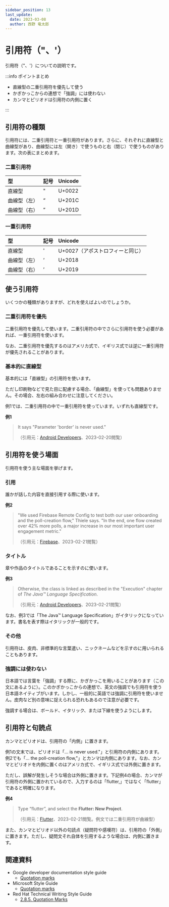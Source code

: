 ```yaml
---
sidebar_position: 13
last_update:
  date: 2023-03-08
  author: 西野 竜太郎
---
```


# 引用符（"、'）

引用符（"、'）についての説明です。

:::info ポイントまとめ

- 直線型の二重引用符を優先して使う
- かぎかっこからの連想で「強調」には使わない
- カンマとピリオドは引用符の内側に置く

:::

## 引用符の種類

引用符には、二重引用符と一重引用符があります。さらに、それぞれに直線型と曲線型があり、曲線型には左（開き）で使うものと右（閉じ）で使うものがあります。次の表にまとめます。

### 二重引用符

|型|記号|Unicode|
|:-|:-|:-|
|直線型|"|U+0022|
|曲線型（左）|“|U+201C|
|曲線型（右）|”|U+201D|

### 一重引用符

|型|記号|Unicode|
|:-|:-|:-|
|直線型|'|U+0027（アポストロフィーと同じ）|
|曲線型（左）|‘|U+2018|
|曲線型（右）|’|U+2019|

## 使う引用符

いくつかの種類がありますが、どれを使えばよいのでしょうか。

### 二重引用符を優先

二重引用符を優先して使います。二重引用符の中でさらに引用符を使う必要があれば、一重引用符を使います。

なお、二重引用符を優先するのはアメリカ式で、イギリス式では逆に一重引用符が優先されることがあります。

### 基本的に直線型

基本的には「直線型」の引用符を使います。

ただし印刷物などで見た目に配慮する場合、「曲線型」を使っても問題ありません。その場合、左右の組み合わせに注意してください。

例1では、二重引用符の中で一重引用符を使っています。いずれも直線型です。

**例1**

> It says "Parameter 'border' is never used."
>
> （引用元：[Android Developers](https://developer.android.com/codelabs/basic-android-kotlin-training-kotlin-birthday-message#3)、2023-02-20閲覧）

## 引用符を使う場面

引用符を使う主な場面を挙げます。

### 引用

誰かが話した内容を直接引用する際に使います。

**例2**

> "We used Firebase Remote Config to test both our user onboarding and the poll-creation flow," Thiele says. "In the end, one flow created over 42% more polls, a major increase in our most important user engagement metric."
>
> （引用元：[Firebase](https://firebase.google.com/case-studies/doodle)、2023-02-21閲覧）

### タイトル

章や作品のタイトルであることを示すのに使います。

**例3**

> Otherwise, the class is linked as described in the "Execution" chapter of _The Java™ Language Specification_.
>
> （引用元：[Android Developers](https://developer.android.com/reference/java/lang/ClassLoader)、2023-02-21閲覧）

なお、例3では「The Java™ Language Specification」がイタリックになっています。書名を表す際はイタリックが一般的です。

### その他

引用符は、皮肉、非標準的な言葉遣い、ニックネームなどを示すのに用いられることもあります。

### 強調には使わない

日本語では言葉を「強調」する際に、かぎかっこを用いることがあります（この文にあるように）。このかぎかっこからの連想で、英文の強調でも引用符を使う日本語ネイティブがいます。しかし、一般的に英語では強調に引用符を使いません。皮肉など別の意味に捉えられる恐れもあるので注意が必要です。

強調する場合は、ボールド、イタリック、または下線を使うようにします。

## 引用符と句読点

カンマとピリオドは、引用符の「内側」に置きます。

例1の文末では、ピリオドは「... is never used."」と引用符の内側にあります。例2でも「... the poll-creation flow,"」とカンマは内側にあります。なお、カンマとピリオドを内側に置くのはアメリカ式で、イギリス式では外側に置きます。

ただし、誤解が発生しそうな場合は外側に置きます。下記例4の場合、カンマが引用符の外側に置かれているので、入力するのは「flutter,」ではなく「flutter」であると明確になります。

**例4**

> Type “flutter”, and select the **Flutter: New Project**.
> 
> （引用元：[Flutter](https://docs.flutter.dev/get-started/test-drive?tab=vscode)、2023-02-21閲覧。例文では二重引用符が曲線型）

また、カンマとピリオド以外の句読点（疑問符や感嘆符）は、引用符の「外側」に置きます。ただし、疑問文それ自体を引用するような場合は、内側に置きます。

## 関連資料

- Google developer documentation style guide
    - [Quotation marks](https://developers.google.com/style/quotation-marks)
- Microsoft Style Guide
    - [Quotation marks](https://learn.microsoft.com/en-us/style-guide/punctuation/quotation-marks)
- Red Hat Technical Writing Style Guide
    - [2.8.5. Quotation Marks](https://stylepedia.net/style/6.0/#quotation-marks)